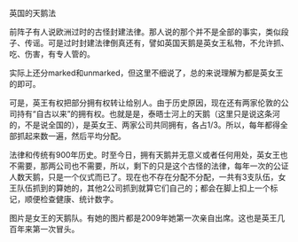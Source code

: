 英国的天鹅法

前阵子有人说欧洲过时的古怪封建法律。那人说的那个并不是全部的事实，类似段子、传谣。可是过时封建法律倒真还有，譬如英国天鹅是英女王私物，不允许抓、吃、伤害，有专人管的。

实际上还分marked和unmarked，但这里不细说了，总的来说理解为都是英女王的即可。

可是，英王有权把部分拥有权转让给别人。由于历史原因，现在还有两家伦敦的公司持有“自古以来”的拥有权。也就是是，泰晤士河上的天鹅（这里只是说这条河的，不是说全国的），是英女王、两家公司共同拥有，各占1/3。所以，每年都得全部抓起来数一遍，然后平均分配。

法律和传统有900年历史。时至今日，拥有天鹅并无意义或者任何用处，英女王也不需要，那两公司也不需要，所以，剩下的只是这个古怪的法律，每年一次的公证人数天鹅，只是一个仪式而已了。现在也不存在分配不分配，一共有3支队伍，女王队伍抓到的算她的，其他2公司抓到就算它们自己的；都会在脚上扣上一个标记，顺便检查健康、统计数字。

图片是女王的天鹅队。有她的图片都是2009年她第一次亲自出席。这也是英王几百年来第一次冒头。
